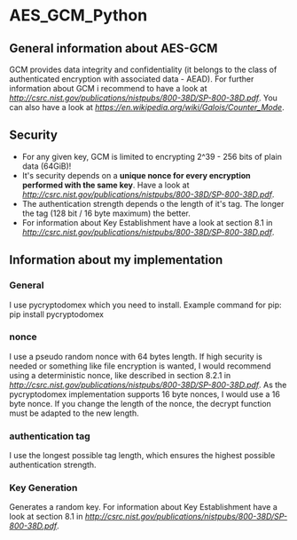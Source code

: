 # AES_GCM_Python

## General information about AES-GCM
GCM provides data integrity and confidentiality (it belongs to the class of authenticated encryption with associated data - AEAD).
For further information about GCM i recommend to have a look at <i>http://csrc.nist.gov/publications/nistpubs/800-38D/SP-800-38D.pdf</i>. You can also have a look at <i>https://en.wikipedia.org/wiki/Galois/Counter_Mode</i>.

## Security
- For any given key, GCM is limited to encrypting 2^39 - 256 bits of plain data (64GiB)!
- It's security depends on a <b>unique nonce for every encryption performed with the same key</b>. Have a look at <i>http://csrc.nist.gov/publications/nistpubs/800-38D/SP-800-38D.pdf</i>.
- The authentication strength depends o the length of it's tag. The longer the tag (128 bit / 16 byte maximum) the better. 
- For information about Key Establishment have a look at section 8.1 in <i>http://csrc.nist.gov/publications/nistpubs/800-38D/SP-800-38D.pdf</i>.

## Information about my implementation

### General
I use pycryptodomex which you need to install. Example command for pip: pip install pycryptodomex
### nonce
I use a pseudo random nonce with 64 bytes length. If high security is needed or something like file encryption is wanted, I would recommend using a deterministic nonce, like described in section 8.2.1 in <i>http://csrc.nist.gov/publications/nistpubs/800-38D/SP-800-38D.pdf</i>. As the pycryptodomex implementation supports 16 byte nonces, I would use a 16 byte nonce. If you change the length of the nonce, the decrypt function must be adapted to the new length.
### authentication tag
I use the longest possible tag length, which ensures the highest possible authentication strength.
### Key Generation
Generates a random key. For information about Key Establishment have a look at section 8.1 in <i>http://csrc.nist.gov/publications/nistpubs/800-38D/SP-800-38D.pdf</i>.
